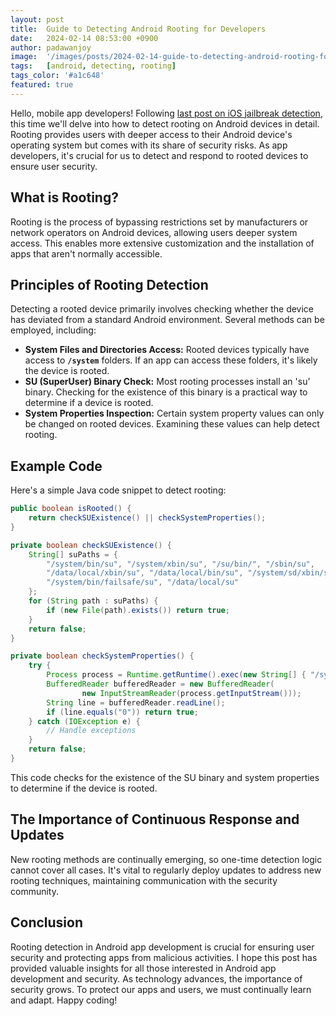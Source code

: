 ```yaml
---
layout: post
title:  Guide to Detecting Android Rooting for Developers
date:   2024-02-14 08:53:00 +0900
author: padawanjoy
image:  '/images/posts/2024-02-14-guide-to-detecting-android-rooting-for-developers/01.png'
tags:   [android, detecting, rooting]
tags_color: '#a1c648'
featured: true
---
```

Hello, mobile app developers! Following [last post on iOS jailbreak detection](https://padawanjoy.com/blog/guide-to-detecting-ios-jailbreaking-for-developers), this time we'll delve into how to detect rooting on Android devices in detail. Rooting provides users with deeper access to their Android device's operating system but comes with its share of security risks. As app developers, it's crucial for us to detect and respond to rooted devices to ensure user security.

## What is Rooting?

Rooting is the process of bypassing restrictions set by manufacturers or network operators on Android devices, allowing users deeper system access. This enables more extensive customization and the installation of apps that aren't normally accessible.

## Principles of Rooting Detection

Detecting a rooted device primarily involves checking whether the device has deviated from a standard Android environment. Several methods can be employed, including:

- **System Files and Directories Access:** Rooted devices typically have access to **`/system`** folders. If an app can access these folders, it's likely the device is rooted.
- **SU (SuperUser) Binary Check:** Most rooting processes install an 'su' binary. Checking for the existence of this binary is a practical way to determine if a device is rooted.
- **System Properties Inspection:** Certain system property values can only be changed on rooted devices. Examining these values can help detect rooting.

## Example Code

Here's a simple Java code snippet to detect rooting:

```java
public boolean isRooted() {
    return checkSUExistence() || checkSystemProperties();
}

private boolean checkSUExistence() {
    String[] suPaths = {
        "/system/bin/su", "/system/xbin/su", "/su/bin/", "/sbin/su",
        "/data/local/xbin/su", "/data/local/bin/su", "/system/sd/xbin/su",
        "/system/bin/failsafe/su", "/data/local/su"
    };
    for (String path : suPaths) {
        if (new File(path).exists()) return true;
    }
    return false;
}

private boolean checkSystemProperties() {
    try {
        Process process = Runtime.getRuntime().exec(new String[] { "/system/bin/getprop", "ro.secure" });
        BufferedReader bufferedReader = new BufferedReader(
                new InputStreamReader(process.getInputStream()));
        String line = bufferedReader.readLine();
        if (line.equals("0")) return true;
    } catch (IOException e) {
        // Handle exceptions
    }
    return false;
}
```

This code checks for the existence of the SU binary and system properties to determine if the device is rooted.

## The Importance of Continuous Response and Updates

New rooting methods are continually emerging, so one-time detection logic cannot cover all cases. It's vital to regularly deploy updates to address new rooting techniques, maintaining communication with the security community.

## Conclusion

Rooting detection in Android app development is crucial for ensuring user security and protecting apps from malicious activities. I hope this post has provided valuable insights for all those interested in Android app development and security. As technology advances, the importance of security grows. To protect our apps and users, we must continually learn and adapt. Happy coding!